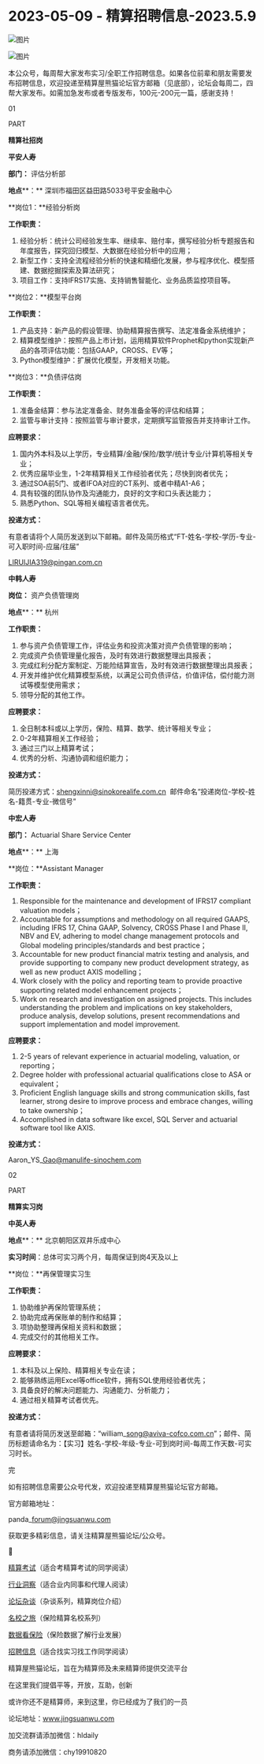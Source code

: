 # 2023-05-09 - 精算招聘信息-2023.5.9

![图片](https://mmbiz.qpic.cn/mmbiz_jpg/PVTr5cqOmdsiaicIRGthO3IhpdkibrFUWVU1xAtP9ZY24c0vAhCVJo55thjfrfia19NvibyVvich2UW9I8vGCty5LxNw/640?wx_fmt=jpeg&tp=webp&wxfrom=5&wx_lazy=1)

![图片](https://mmbiz.qpic.cn/mmbiz_png/7QRTvkK2qC63c02mKcsfAaJ8sNcicTvg22UkHHibvKiasFS9FS6E4FeV0Dibe7as7h4tm8p7EfNfI06adlGbL2icYjw/640?wx_fmt=png&tp=webp&wxfrom=5&wx_lazy=1)

本公众号，每周帮大家发布实习/全职工作招聘信息。如果各位前辈和朋友需要发布招聘信息，欢迎投递至精算屋熊猫论坛官方邮箱（见底部），论坛会每周二，四帮大家发布。如需加急发布或者专版发布，100元-200元一篇，感谢支持！

01

PART

**精算社招岗**

**平安人寿**

**部门：** 评估分析部

**地点****：** 深圳市福田区益田路5033号平安金融中心

**岗位1：**经验分析岗

**工作职责：**

1. 经验分析：统计公司经验发生率、继续率、赔付率，撰写经验分析专题报告和年度报告，探究回归模型、大数据在经验分析中的应用；
2. 新型工作：支持全流程经验分析的快速和精细化发展，参与程序优化、模型搭建、数据挖掘探索及算法研究；
3. 项目工作：支持IFRS17实施、支持销售智能化、业务品质监控项目等。

**岗位2：**模型平台岗

**工作职责：**

1. 产品支持：新产品的假设管理、协助精算报告撰写、法定准备金系统维护；
2. 精算模型维护：按照产品上市计划，运用精算软件Prophet和python实现新产品的各项评估功能：包括GAAP，CROSS、EV等；
3. Python模型维护：扩展优化模型，开发相关功能。

**岗位3：**负债评估岗

**工作职责：**

1. 准备金结算：参与法定准备金、财务准备金等的评估和结算；
2. 监管与审计支持：按照监管与审计要求，定期撰写监管报告并支持审计工作。

**应聘要求：**

1. 国内外本科及以上学历，专业精算/金融/保险/数学/统计专业/计算机等相关专业；
2. 优秀应届毕业生，1-2年精算相关工作经验者优先；尽快到岗者优先；
3. 通过SOA前5门、或者IFOA对应的CT系列、或者中精A1-A6；
4. 具有较强的团队协作及沟通能力，良好的文字和口头表达能力；
5. 熟悉Python、SQL等相关编程语言者优先。

**投递方式：**

有意者请将个人简历发送到以下邮箱。邮件及简历格式“FT-姓名-学校-学历-专业-可入职时间-应届/往届”

LIRUIJIA319@pingan.com.cn

**中韩人寿**

****岗位**：** 资产负债管理岗

**地点****：** 杭州

**工作职责：**

1. 参与资产负债管理工作，评估业务和投资决策对资产负债管理的影响；
2. 完成资产负债管理量化报告，及时有效进行数据整理出具报表；
3. 完成红利分配方案制定、万能险结算宣告，及时有效进行数据整理出具报表；
4. 开发并维护优化精算模型系统，以满足公司负债评估，价值评估，偿付能力测试等模型使用需求；
5. 领导分配的其他工作。

**应聘要求：**

1. 全日制本科或以上学历，保险、精算、数学、统计等相关专业；
2. 0-2年精算相关工作经验；
3. 通过三门以上精算考试；
4. 优秀的分析、沟通协调和组织能力；

**投递方式：**

简历投递方式：shengxinni@sinokorealife.com.cn  邮件命名“投递岗位-学校-姓名-籍贯-专业-微信号”

**中宏人寿**

**部门：** Actuarial Share Service Center

**地点****：** 上海

**岗位：**Assistant Manager

**工作职责：**

1. Responsible for the maintenance and development of IFRS17 compliant valuation models；
2. Accountable for assumptions and methodology on all required GAAPS, including IFRS 17, China GAAP, Solvency, CROSS Phase I and Phase II, NBV and EV, adhering to model change management protocols and Global modeling principles/standards and best practice；
3. Accountable for new product financial matrix testing and analysis, and provide supporting to company new product development strategy, as well as new product AXIS modelling；
4. Work closely with the policy and reporting team to provide proactive supporting related model enhancement projects；
5. Work on research and investigation on assigned projects. This includes understanding the problem and implications on key stakeholders, produce analysis, develop solutions, present recommendations and support implementation and model improvement.

**应聘要求：**

1. 2-5 years of relevant experience in actuarial modeling, valuation, or reporting；
2. Degree holder with professional actuarial qualifications close to ASA or equivalent；
3. Proficient English language skills and strong communication skills, fast learner, strong desire to improve process and embrace changes, willing to take ownership；
4. Accomplished in data software like excel, SQL Server and actuarial software tool like AXIS.

**投递方式：**

Aaron\_YS\_Gao@manulife-sinochem.com

02

PART

**精算实习岗**

**中英人寿**

**地点****：** 北京朝阳区双井乐成中心

**实习时间**：总体可实习两个月，每周保证到岗4天及以上

**岗位：**再保管理实习生

**工作职责：**

1. 协助维护再保险管理系统；
2. 协助完成再保账单的制作和结算；
3. 项协助整理再保相关资料和数据；
4. 完成交付的其他相关工作。

**应聘要求：**

1. 本科及以上保险、精算相关专业在读；
2. 能够熟练运用Excel等office软件，拥有SQL使用经验者优先；
3. 具备良好的解决问题能力、沟通能力、分析能力；
4. 通过相关精算考试者优先。

**投递方式：**

有意者请将简历发送至邮箱：“william\_song@aviva-cofco.com.cn”；邮件、简历标题请命名为：【实习】姓名-学校-年级-专业-可到岗时间-每周工作天数-可实习时长。


完

如有招聘信息需要公众号代发，欢迎投递至精算屋熊猫论坛官方邮箱。

官方邮箱地址：

panda\_forum@jingsuanwu.com

获取更多精彩信息，请关注精算屋熊猫论坛/公众号。


👀

[精算考试](https://mp.weixin.qq.com/mp/appmsgalbum?__biz=MzIyMjA5MzUwMg==&action=getalbum&album_id=1466144252454764546#wechat_redirect)（适合考精算考试的同学阅读）

[行业洞察](https://mp.weixin.qq.com/mp/appmsgalbum?__biz=MzIyMjA5MzUwMg==&action=getalbum&album_id=1466140974488748032#wechat_redirect)（适合业内同事和代理人阅读）

[论坛杂谈](https://mp.weixin.qq.com/mp/appmsgalbum?__biz=MzIyMjA5MzUwMg==&action=getalbum&album_id=1466151460148084736#wechat_redirect)（杂谈系列，精算岗位介绍）

[名校之旅](https://mp.weixin.qq.com/mp/appmsgalbum?__biz=MzIyMjA5MzUwMg==&action=getalbum&album_id=1466147283460161538#wechat_redirect)（保险精算名校系列）

[数据看保险](https://mp.weixin.qq.com/mp/appmsgalbum?__biz=MzIyMjA5MzUwMg==&action=getalbum&album_id=2002358913534328835#wechat_redirect)（保险数据了解行业发展）

[招聘信息](https://mp.weixin.qq.com/mp/appmsgalbum?__biz=MzIyMjA5MzUwMg==&action=getalbum&album_id=1466154141080092675#wechat_redirect)（适合找实习找工作同学阅读）

精算屋熊猫论坛，旨在为精算师及未来精算师提供交流平台

在这里我们提倡平等，开放，互助，创新

或许你还不是精算师，来到这里，你已经成为了我们的一员

论坛地址：www.jingsuanwu.com

加交流群请添加微信：hldaily

商务请添加微信：chy19910820